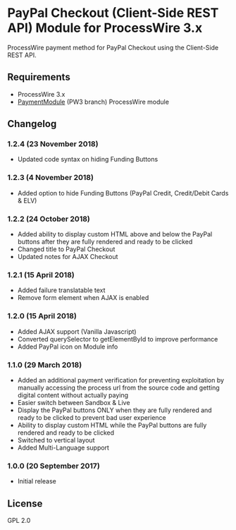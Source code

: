 # PayPal Checkout (Client-Side REST API) Module for ProcessWire 3.x

ProcessWire payment method for PayPal Checkout using the Client-Side REST API.

## Requirements

- ProcessWire 3.x
- [PaymentModule](https://github.com/apeisa/PaymentModule/tree/PW3) (PW3 branch) ProcessWire module

## Changelog

### 1.2.4 (23 November 2018)

- Updated code syntax on hiding Funding Buttons

### 1.2.3 (4 November 2018)

- Added option to hide Funding Buttons (PayPal Credit, Credit/Debit Cards & ELV)

### 1.2.2 (24 October 2018)

- Added ability to display custom HTML above and below the PayPal buttons after they are fully rendered and ready to be clicked
- Changed title to PayPal Checkout
- Updated notes for AJAX Checkout

### 1.2.1 (15 April 2018)

- Added failure translatable text
- Remove form element when AJAX is enabled

### 1.2.0 (15 April 2018)

- Added AJAX support (Vanilla Javascript)
- Converted querySelector to getElementById to improve performance
- Added PayPal icon on Module info

### 1.1.0 (29 March 2018)

- Added an additional payment verification for preventing exploitation by manually accessing the process url from the source code and getting digital content without actually paying
- Easier switch between Sandbox & Live
- Display the PayPal buttons ONLY when they are fully rendered and ready to be clicked to prevent bad user experience
- Ability to display custom HTML while the PayPal buttons are fully rendered and ready to be clicked
- Switched to vertical layout
- Added Multi-Language support

### 1.0.0 (20 September 2017)

- Initial release

## License

GPL 2.0
